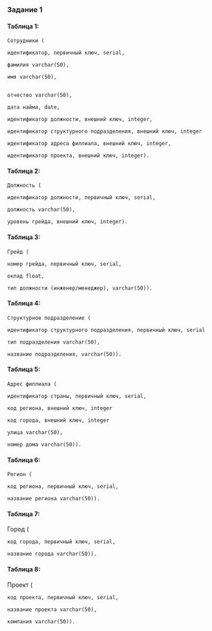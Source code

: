 ### Задание 1

#### Таблица 1:
```
Сотрудники (

идентификатор, первичный ключ, serial,

фамилия varchar(50),

имя varchar(50),


отчество varchar(50),

дата найма, date,

идентификатор должности, внешний ключ, integer,

идентификатор структурного подразделения, внешний ключ, integer

идентификатор адреса филлиала, внешний ключ, integer,

идентификатор проекта, внешний ключ, integer).
```

#### Таблица 2:
```
Должность (

идентификатор должности, первичный ключ, serial,

должность varchar(50),

уровень грейда, внешний ключ, integer).
```
#### Таблица 3:
```
Грейд (

номер грейда, первичный ключ, serial,

оклад float,

тип должности (инженер/менеджер), varchar(50)).
```
#### Таблица 4:
```
Структурное подразделение (

идентификатор структурного подразделения, первичный ключ, serial

тип подразделения varchar(50),

название подразделения, varchar(50)).
```
#### Таблица 5:
```
Адрес филлиала (

идентификатор страны, первичный ключ, serial,

код региона, внешний ключ, integer

код города, внешний ключ, integer

улица varchar(50),

номер дома varchar(50)).
```
#### Таблица 6:
```
Регион (

код региона, первичный ключ, serial,

название региона varchar(50)).
```
#### Таблица 7:

Город (
```
код города, первичный ключ, serial,

название города varchar(50)).
```
#### Таблица 8:

Проект (
```
код проекта, первичный ключ, serial,

название проекта varchar(50),

компания varchar(50)).
```
